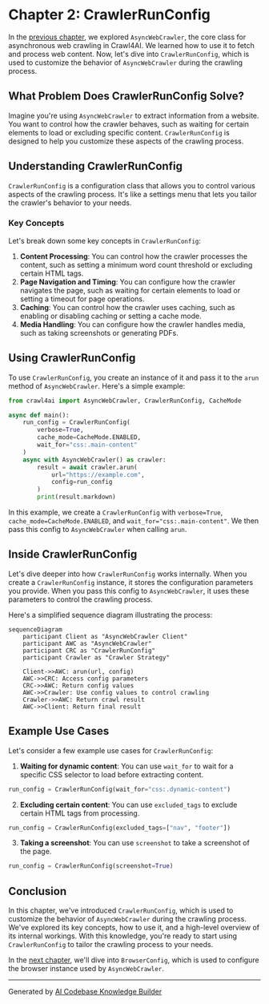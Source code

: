 # Chapter 2: CrawlerRunConfig

In the [previous chapter](01_asyncwebcrawler.md), we explored `AsyncWebCrawler`, the core class for asynchronous web crawling in Crawl4AI. We learned how to use it to fetch and process web content. Now, let's dive into `CrawlerRunConfig`, which is used to customize the behavior of `AsyncWebCrawler` during the crawling process.

## What Problem Does CrawlerRunConfig Solve?

Imagine you're using `AsyncWebCrawler` to extract information from a website. You want to control how the crawler behaves, such as waiting for certain elements to load or excluding specific content. `CrawlerRunConfig` is designed to help you customize these aspects of the crawling process.

## Understanding CrawlerRunConfig

`CrawlerRunConfig` is a configuration class that allows you to control various aspects of the crawling process. It's like a settings menu that lets you tailor the crawler's behavior to your needs.

### Key Concepts

Let's break down some key concepts in `CrawlerRunConfig`:

1. **Content Processing**: You can control how the crawler processes the content, such as setting a minimum word count threshold or excluding certain HTML tags.
2. **Page Navigation and Timing**: You can configure how the crawler navigates the page, such as waiting for certain elements to load or setting a timeout for page operations.
3. **Caching**: You can control how the crawler uses caching, such as enabling or disabling caching or setting a cache mode.
4. **Media Handling**: You can configure how the crawler handles media, such as taking screenshots or generating PDFs.

## Using CrawlerRunConfig

To use `CrawlerRunConfig`, you create an instance of it and pass it to the `arun` method of `AsyncWebCrawler`. Here's a simple example:

```python
from crawl4ai import AsyncWebCrawler, CrawlerRunConfig, CacheMode

async def main():
    run_config = CrawlerRunConfig(
        verbose=True,
        cache_mode=CacheMode.ENABLED,
        wait_for="css:.main-content"
    )
    async with AsyncWebCrawler() as crawler:
        result = await crawler.arun(
            url="https://example.com",
            config=run_config
        )
        print(result.markdown)
```

In this example, we create a `CrawlerRunConfig` with `verbose=True`, `cache_mode=CacheMode.ENABLED`, and `wait_for="css:.main-content"`. We then pass this config to `AsyncWebCrawler` when calling `arun`.

## Inside CrawlerRunConfig

Let's dive deeper into how `CrawlerRunConfig` works internally. When you create a `CrawlerRunConfig` instance, it stores the configuration parameters you provide. When you pass this config to `AsyncWebCrawler`, it uses these parameters to control the crawling process.

Here's a simplified sequence diagram illustrating the process:

```mermaid
sequenceDiagram
    participant Client as "AsyncWebCrawler Client"
    participant AWC as "AsyncWebCrawler"
    participant CRC as "CrawlerRunConfig"
    participant Crawler as "Crawler Strategy"

    Client->>AWC: arun(url, config)
    AWC->>CRC: Access config parameters
    CRC->>AWC: Return config values
    AWC->>Crawler: Use config values to control crawling
    Crawler->>AWC: Return crawl result
    AWC->>Client: Return final result
```

## Example Use Cases

Let's consider a few example use cases for `CrawlerRunConfig`:

1. **Waiting for dynamic content**: You can use `wait_for` to wait for a specific CSS selector to load before extracting content.
```python
run_config = CrawlerRunConfig(wait_for="css:.dynamic-content")
```

2. **Excluding certain content**: You can use `excluded_tags` to exclude certain HTML tags from processing.
```python
run_config = CrawlerRunConfig(excluded_tags=["nav", "footer"])
```

3. **Taking a screenshot**: You can use `screenshot` to take a screenshot of the page.
```python
run_config = CrawlerRunConfig(screenshot=True)
```

## Conclusion

In this chapter, we've introduced `CrawlerRunConfig`, which is used to customize the behavior of `AsyncWebCrawler` during the crawling process. We've explored its key concepts, how to use it, and a high-level overview of its internal workings. With this knowledge, you're ready to start using `CrawlerRunConfig` to tailor the crawling process to your needs.

In the [next chapter](03_browserconfig.md), we'll dive into `BrowserConfig`, which is used to configure the browser instance used by `AsyncWebCrawler`.

---

Generated by [AI Codebase Knowledge Builder](https://github.com/The-Pocket/Tutorial-Codebase-Knowledge)